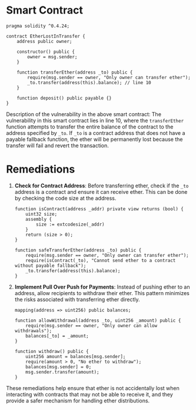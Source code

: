 # Smart Contract

```solidity
pragma solidity ^0.4.24;

contract EtherLostInTransfer {
    address public owner;

    constructor() public {
        owner = msg.sender;
    }

    function transferEther(address _to) public {
        require(msg.sender == owner, "Only owner can transfer ether");
        _to.transfer(address(this).balance); // line 10
    }

    function deposit() public payable {}
}
```

Description of the vulnerability in the above smart contract:
The vulnerability in this smart contract lies in line 10, where the `transferEther` function attempts to transfer the entire balance of the contract to the address specified by `_to`. If `_to` is a contract address that does not have a payable fallback function, the ether will be permanently lost because the transfer will fail and revert the transaction.

# Remediations

1. **Check for Contract Address**: Before transferring ether, check if the `_to` address is a contract and ensure it can receive ether. This can be done by checking the code size at the address.

    ```solidity
    function isContract(address _addr) private view returns (bool) {
        uint32 size;
        assembly {
            size := extcodesize(_addr)
        }
        return (size > 0);
    }

    function safeTransferEther(address _to) public {
        require(msg.sender == owner, "Only owner can transfer ether");
        require(isContract(_to), "Cannot send ether to a contract without payable fallback");
        _to.transfer(address(this).balance);
    }
    ```

2. **Implement Pull Over Push for Payments**: Instead of pushing ether to an address, allow recipients to withdraw their ether. This pattern minimizes the risks associated with transferring ether directly.

    ```solidity
    mapping(address => uint256) public balances;

    function allowWithdrawal(address _to, uint256 _amount) public {
        require(msg.sender == owner, "Only owner can allow withdrawals");
        balances[_to] = _amount;
    }

    function withdraw() public {
        uint256 amount = balances[msg.sender];
        require(amount > 0, "No ether to withdraw");
        balances[msg.sender] = 0;
        msg.sender.transfer(amount);
    }
    ```

These remediations help ensure that ether is not accidentally lost when interacting with contracts that may not be able to receive it, and they provide a safer mechanism for handling ether distributions.